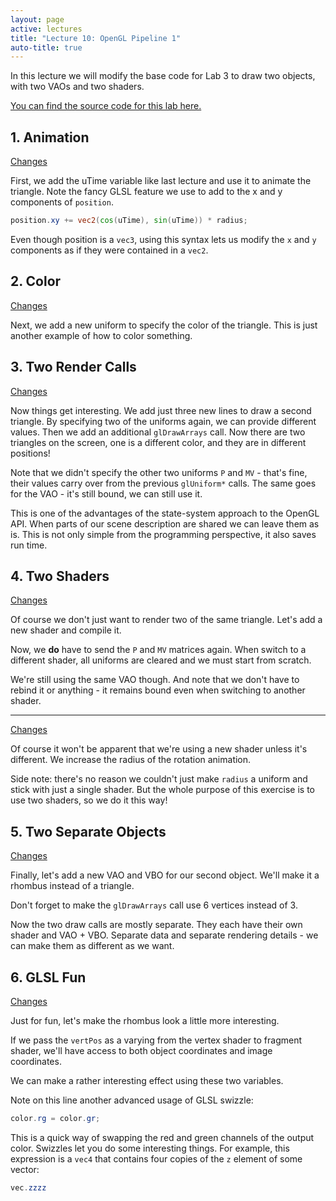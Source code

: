 ```yaml
---
layout: page
active: lectures
title: "Lecture 10: OpenGL Pipeline 1"
auto-title: true
---
```


In this lecture we will modify the base code for Lab 3 to draw two objects, with two VAOs and two shaders.

[You can find the source code for this lab here.](https://github.com/calpoly-csc471/TwoObjectDemo)


## 1. Animation

[Changes](https://github.com/calpoly-csc471/TwoObjectDemo/commit/4666582a65debda3f7e4ffb9819c20fae86a8d4d)

First, we add the uTime variable like last lecture and use it to animate the triangle.
Note the fancy GLSL feature we use to add to the x and y components of `position`.

```glsl
position.xy += vec2(cos(uTime), sin(uTime)) * radius;
```

Even though position is a `vec3`, using this syntax lets us modify the `x` and `y` components
as if they were contained in a `vec2`.



## 2. Color

[Changes](https://github.com/calpoly-csc471/TwoObjectDemo/commit/d4c65fa51004b28b10db07f93e7efa365cd93b7f)

Next, we add a new uniform to specify the color of the triangle.
This is just another example of how to color something.



## 3. Two Render Calls

[Changes](https://github.com/calpoly-csc471/TwoObjectDemo/commit/61ed41c58109533d17d88c53c70b556e07ebb7bd)

Now things get interesting.
We add just three new lines to draw a second triangle.
By specifying two of the uniforms again, we can provide different values.
Then we add an additional `glDrawArrays` call.
Now there are two triangles on the screen, one is a different color, and they are in different positions!

Note that we didn't specify the other two uniforms `P` and `MV` - that's fine, their values carry over
from the previous `glUniform*` calls.
The same goes for the VAO - it's still bound, we can still use it.

This is one of the advantages of the state-system approach to the OpenGL API.
When parts of our scene description are shared we can leave them as is.
This is not only simple from the programming perspective, it also saves run time.



## 4. Two Shaders

[Changes](https://github.com/calpoly-csc471/TwoObjectDemo/commit/d7c4f8b887403673efada9afc74be2d9849485ab)

Of course we don't just want to render two of the same triangle.
Let's add a new shader and compile it.

Now, we **do** have to send the `P` and `MV` matrices again.
When switch to a different shader, all uniforms are cleared and we must start from scratch.

We're still using the same VAO though.
And note that we don't have to rebind it or anything - it remains bound even when switching to another shader.


---

[Changes](https://github.com/calpoly-csc471/TwoObjectDemo/commit/f14e5de90b690622ee456b2a0a1e0a937dddcb03)

Of course it won't be apparent that we're using a new shader unless it's different.
We increase the radius of the rotation animation.

Side note: there's no reason we couldn't just make `radius` a uniform and stick with just a single shader.
But the whole purpose of this exercise is to use two shaders, so we do it this way!



## 5. Two Separate Objects

[Changes](https://github.com/calpoly-csc471/TwoObjectDemo/commit/ce3fc9751dba392f723ced68da688a79baab6f40)

Finally, let's add a new VAO and VBO for our second object.
We'll make it a rhombus instead of a triangle.

Don't forget to make the `glDrawArrays` call use 6 vertices instead of 3.

Now the two draw calls are mostly separate.
They each have their own shader and VAO + VBO.
Separate data and separate rendering details - we can make them as different as we want.



## 6. GLSL Fun

[Changes](https://github.com/calpoly-csc471/TwoObjectDemo/commit/a1a0b3862a8421d48da3017f5b9ca13835094200)

Just for fun, let's make the rhombus look a little more interesting.

If we pass the `vertPos` as a varying from the vertex shader to fragment shader,
we'll have access to both object coordinates and image coordinates.

We can make a rather interesting effect using these two variables.

Note on this line another advanced usage of GLSL swizzle:

```glsl
color.rg = color.gr;
```

This is a quick way of swapping the red and green channels of the output color.
Swizzles let you do some interesting things.
For example, this expression is a `vec4` that contains four copies of the `z` element of some vector:

```glsl
vec.zzzz
```
